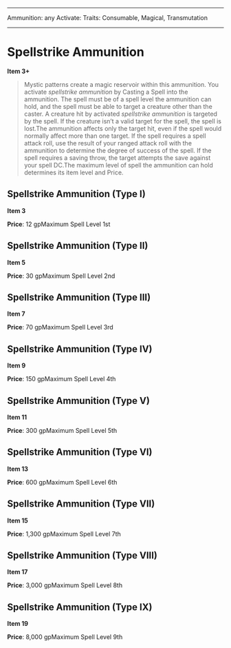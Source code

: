 
---
Ammunition: any
Activate: 
Traits: Consumable, Magical, Transmutation

---

# Spellstrike Ammunition

**Item 3+**

> Mystic patterns create a magic reservoir within this ammunition. You activate *spellstrike ammunition* by Casting a Spell into the ammunition. The spell must be of a spell level the ammunition can hold, and the spell must be able to target a creature other than the caster. A creature hit by activated *spellstrike ammunition* is targeted by the spell. If the creature isn’t a valid target for the spell, the spell is lost.The ammunition affects only the target hit, even if the spell would normally affect more than one target. If the spell requires a spell attack roll, use the result of your ranged attack roll with the ammunition to determine the degree of success of the spell. If the spell requires a saving throw, the target attempts the save against your spell DC.The maximum level of spell the ammunition can hold determines its item level and Price.

## Spellstrike Ammunition (Type I)

**Item 3**

**Price**: 12 gpMaximum Spell Level 1st

## Spellstrike Ammunition (Type II)

**Item 5**

**Price**: 30 gpMaximum Spell Level 2nd

## Spellstrike Ammunition (Type III)

**Item 7**

**Price**: 70 gpMaximum Spell Level 3rd

## Spellstrike Ammunition (Type IV)

**Item 9**

**Price**: 150 gpMaximum Spell Level 4th

## Spellstrike Ammunition (Type V)

**Item 11**

**Price**: 300 gpMaximum Spell Level 5th

## Spellstrike Ammunition (Type VI)

**Item 13**

**Price**: 600 gpMaximum Spell Level 6th

## Spellstrike Ammunition (Type VII)

**Item 15**

**Price**: 1,300 gpMaximum Spell Level 7th

## Spellstrike Ammunition (Type VIII)

**Item 17**

**Price**: 3,000 gpMaximum Spell Level 8th

## Spellstrike Ammunition (Type IX)

**Item 19**

**Price**: 8,000 gpMaximum Spell Level 9th

